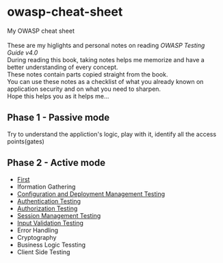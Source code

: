 # owasp-cheat-sheet
My OWASP cheat sheet \
\
These are my higlights and personal notes on reading _OWASP Testing Guide v4.0_ \
During reading this book, taking notes helps me memorize and have a better understanding of every concept. \
These notes contain parts copied straight from the book. \
You can use these notes as a checklist of what you already known on application security and on what you need to sharpen. \
Hope this helps you as it helps me...

## Phase 1 - Passive mode
Try to understand the appliction's logic, play with it, identify all the access points(gates)
## Phase 2 - Active mode
- [First](./01_not_set_yet.md)
- Iformation Gathering
- [Configuration and Deployment Management Testing](./02_conf_and_deploy_management_testing.md)
- [Authentication Testing](./03_authentication_testing.md)
- [Authorization Testing](./04_authorization_testing.md)
- [Session Management Testing](./05_session_management_testing.md)
- [Input Validation Testing](./06_input_validation_testing.md)
- Error Handling
- Cryptography
- Business Logic Tessting
- Client Side Testing
